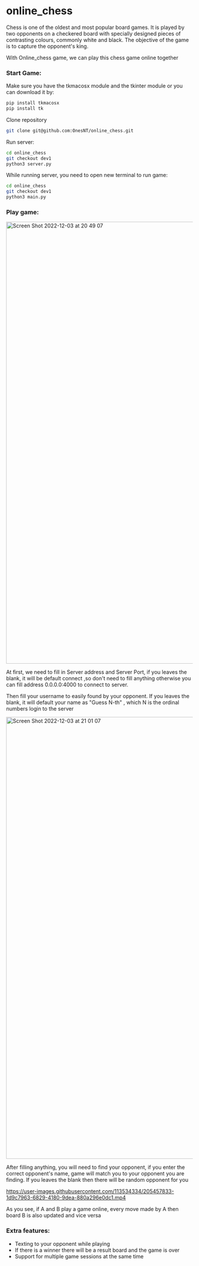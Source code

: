 # online_chess

Chess is one of the oldest and most popular board games. It is played by two opponents on a checkered board with specially designed pieces of contrasting colours, commonly white and black. The objective of the game is to capture the opponent's king.

With Online_chess game, we can play this chess game online together

### Start Game:

Make sure you have the tkmacosx module and the tkinter module or you can download it by:

```bash
pip install tkmacosx
pip install tk
```

Clone repository
```bash
git clone git@github.com:OnesNT/online_chess.git
```
Run server:
```bash
cd online_chess
git checkout dev1
python3 server.py
```

While running server, you need to open new terminal to run game:
```bash
cd online_chess
git checkout dev1
python3 main.py
```

### Play game: 

<img width="1194" alt="Screen Shot 2022-12-03 at 20 49 07" src="https://user-images.githubusercontent.com/113534334/205454725-da016e74-ae05-41fa-8637-548b983e74d5.png">

At first, we need to fill in Server address and Server Port, if you leaves the blank, it will be default connect ,so don't need to fill anything otherwise you can fill address 0.0.0.0:4000 to connect to server.

Then fill your username to easily found by your opponent. If you leaves the blank, it will default your name as "Guess N-th" , which N is the ordinal numbers login to the server

<img width="1194" alt="Screen Shot 2022-12-03 at 21 01 07" src="https://user-images.githubusercontent.com/113534334/205455196-025e5da0-4ff1-49b1-b8d9-a3e5ea26d45d.png">

After filling anything, you will need to find your opponent, if you enter the correct opponent's name, game will match you to your opponent you are finding. If you leaves the blank then there will be random opponent for you




https://user-images.githubusercontent.com/113534334/205457833-1d9c7963-6829-4180-9dea-880a296e0dc1.mp4




As you see, if A and B play a game online, every move made by A then board B is also updated and vice versa

### Extra features:

+ Texting to your opponent while playing
+ If there is a winner there will be a result board and the game is over
+ Support for multiple game sessions at the same time





